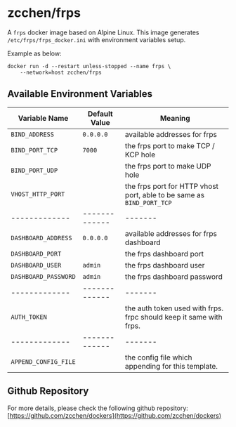 zcchen/frps
=============================================

A `frps` docker image based on Alpine Linux.
This image generates `/etc/frps/frps_docker.ini` with environment variables setup.

Example as below:

```
docker run -d --restart unless-stopped --name frps \
    --network=host zcchen/frps
```

Available Environment Variables
---------------------------------------------

| Variable Name | Default Value | Meaning |
| ------------- | ------------- | ------- |
| `BIND_ADDRESS` | `0.0.0.0` | available addresses for frps |
| `BIND_PORT_TCP` | `7000`  | the frps port to make TCP / KCP hole |
| `BIND_PORT_UDP` |         | the frps port to make UDP hole |
| `VHOST_HTTP_PORT` |       | the frps port for HTTP vhost port, able to be same as `BIND_PORT_TCP` |
| ------------- | ------------- | ------- |
| `DASHBOARD_ADDRESS` | `0.0.0.0` | available addresses for frps dashboard |
| `DASHBOARD_PORT` |         | the frps dashboard port |
| `DASHBOARD_USER` | `admin` | the frps dashboard user |
| `DASHBOARD_PASSWORD` | `admin` | the frps dashboard password |
| ------------- | ------------- | ------- |
| `AUTH_TOKEN`  |       | the auth token used with frps. frpc should keep it same with frps. |
| ------------- | ------------- | ------- |
| `APPEND_CONFIG_FILE`  |       | the config file which appending for this template. |

Github Repository
---------------------------------------------

For more details, please check the following github repository:
[https://github.com/zcchen/dockers](https://github.com/zcchen/dockers)

